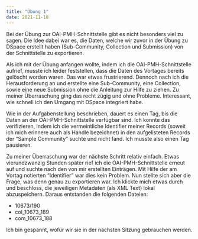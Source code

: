 ```yaml
---
title: "Übung 1"
date: 2021-11-18
---
```


Bei der Übung zur OAI-PMH-Schnittstelle gibt es nicht besonders viel zu sagen. Die Idee dabei war es, die Daten, welche wir zuvor in der Übung zu DSpace erstellt haben (Sub-Community, Collection und Submission) von der Schnittstelle zu exportieren.

Als ich mit der Übung anfangen wollte, indem ich die OAI-PMH-Schnittstelle aufrief, musste ich leider feststellen, dass die Daten des Vortages bereits gelöscht worden waren. Das war etwas frustrierend. Dennoch nach ich die Herausforderung an und erstellte eine Sub-Community, eine Collection, sowie eine neue Submission ohne die Anleitung zur Hilfe zu ziehen. Zu meiner Überraschung ging das recht zügig und ohne Probleme. Interessant, wie schnell ich den Umgang mit DSpace integriert habe. 

Wie in der Aufgabenstellung beschrieben, dauert es einen Tag, bis die Daten an der OAI-PMH-Schnittstelle verfügbar sind. Ich konnte das verifizieren, indem ich die vermeintliche Identifier meiner Records (soweit ich mich erinnere auch als Handle bezeichnet) in den aufgelisteten Records der “Sample Community” suchte und nicht fand. Ich musste also einen Tag pausieren.

Zu meiner Überraschung war der nächste Schritt relativ einfach. Etwas vierundzwanzig Stunden später rief ich die OAI-PMH-Schnittstelle erneut auf und suchte nach den von mir erstellten Einträgen. Mit Hilfe der am Vortag notierten “Identifier” war dies kein Problem. Nun stellte sich aber die Frage, was denn genau zu exportieren war. Ich klickte mich etwas durch und beschloss, die jeweiligen Metadaten (als XML Text) lokal abzuspeichern. Daraus entstanden die folgenden Dateien:

* 10673/190
* col_10673_189
* com_10673_188

Ich bin gespannt, wofür wir sie in der nächsten Sitzung gebrauchen werden.
